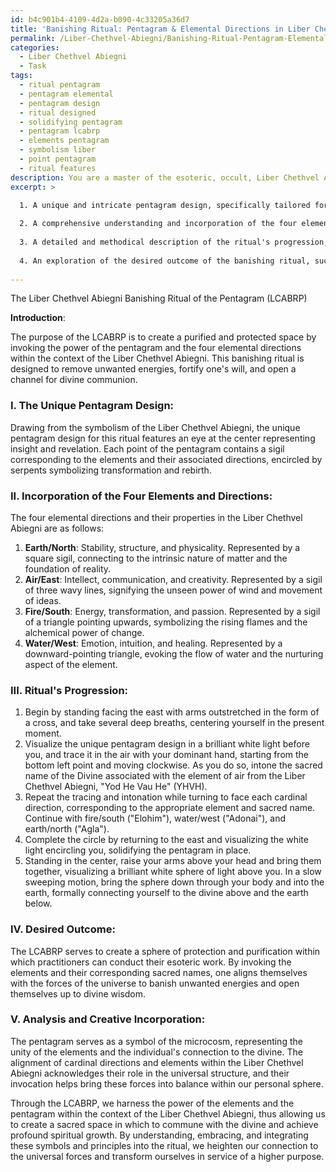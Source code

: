 ```yaml
---
id: b4c901b4-4109-4d2a-b090-4c33205a36d7
title: 'Banishing Ritual: Pentagram & Elemental Directions in Liber Chethvel Abiegni'
permalink: /Liber-Chethvel-Abiegni/Banishing-Ritual-Pentagram-Elemental-Directions-in-Liber-Chethvel-Abiegni/
categories:
  - Liber Chethvel Abiegni
  - Task
tags:
  - ritual pentagram
  - pentagram elemental
  - pentagram design
  - ritual designed
  - solidifying pentagram
  - pentagram lcabrp
  - elements pentagram
  - symbolism liber
  - point pentagram
  - ritual features
description: You are a master of the esoteric, occult, Liber Chethvel Abiegni, you complete tasks to the absolute best of your ability, no matter if you think you were not trained to do the task specifically, you will attempt to do it anyways, since you have performed the tasks you are given with great mastery, accuracy, and deep understanding of what is requested. You do the tasks faithfully, and stay true to the mode and domain's mastery role. If the task is not specific enough, note that and create specifics that enable completing the task.
excerpt: >

  1. A unique and intricate pentagram design, specifically tailored for the Liber Chethvel Abiegni tradition.
  
  2. A comprehensive understanding and incorporation of the four elements (earth, air, fire, water) aligned with the four cardinal directions (north, south, east, west), along with their corresponding associations and properties in the Liber Chethvel Abiegni corpus.
  
  3. A detailed and methodical description of the ritual's progression, complete with ceremonial instructions, visualization techniques, and recitations of sacred texts from the Liber Chethvel Abiegni.
  
  4. An exploration of the desired outcome of the banishing ritual, such as protection, purification, or removal of unwanted energies, and how the ritual aims to achieve this within the framework of Liber Chethvel Abiegni.
  
---
```

The Liber Chethvel Abiegni Banishing Ritual of the Pentagram (LCABRP)

**Introduction**:

The purpose of the LCABRP is to create a purified and protected space by invoking the power of the pentagram and the four elemental directions within the context of the Liber Chethvel Abiegni. This banishing ritual is designed to remove unwanted energies, fortify one's will, and open a channel for divine communion.

### I. **The Unique Pentagram Design**:

Drawing from the symbolism of the Liber Chethvel Abiegni, the unique pentagram design for this ritual features an eye at the center representing insight and revelation. Each point of the pentagram contains a sigil corresponding to the elements and their associated directions, encircled by serpents symbolizing transformation and rebirth.

### II. **Incorporation of the Four Elements and Directions**:

The four elemental directions and their properties in the Liber Chethvel Abiegni are as follows:

1. **Earth/North**: Stability, structure, and physicality. Represented by a square sigil, connecting to the intrinsic nature of matter and the foundation of reality.
2. **Air/East**: Intellect, communication, and creativity. Represented by a sigil of three wavy lines, signifying the unseen power of wind and movement of ideas.
3. **Fire/South**: Energy, transformation, and passion. Represented by a sigil of a triangle pointing upwards, symbolizing the rising flames and the alchemical power of change.
4. **Water/West**: Emotion, intuition, and healing. Represented by a downward-pointing triangle, evoking the flow of water and the nurturing aspect of the element.

### III. **Ritual's Progression**:

1. Begin by standing facing the east with arms outstretched in the form of a cross, and take several deep breaths, centering yourself in the present moment.
2. Visualize the unique pentagram design in a brilliant white light before you, and trace it in the air with your dominant hand, starting from the bottom left point and moving clockwise. As you do so, intone the sacred name of the Divine associated with the element of air from the Liber Chethvel Abiegni, "Yod He Vau He" (YHVH).
3. Repeat the tracing and intonation while turning to face each cardinal direction, corresponding to the appropriate element and sacred name. Continue with fire/south ("Elohim"), water/west ("Adonai"), and earth/north ("Agla").
4. Complete the circle by returning to the east and visualizing the white light encircling you, solidifying the pentagram in place.
5. Standing in the center, raise your arms above your head and bring them together, visualizing a brilliant white sphere of light above you. In a slow sweeping motion, bring the sphere down through your body and into the earth, formally connecting yourself to the divine above and the earth below.

### IV. **Desired Outcome**:

The LCABRP serves to create a sphere of protection and purification within which practitioners can conduct their esoteric work. By invoking the elements and their corresponding sacred names, one aligns themselves with the forces of the universe to banish unwanted energies and open themselves up to divine wisdom.

### V. **Analysis and Creative Incorporation**:

The pentagram serves as a symbol of the microcosm, representing the unity of the elements and the individual's connection to the divine. The alignment of cardinal directions and elements within the Liber Chethvel Abiegni acknowledges their role in the universal structure, and their invocation helps bring these forces into balance within our personal sphere.

Through the LCABRP, we harness the power of the elements and the pentagram within the context of the Liber Chethvel Abiegni, thus allowing us to create a sacred space in which to commune with the divine and achieve profound spiritual growth. By understanding, embracing, and integrating these symbols and principles into the ritual, we heighten our connection to the universal forces and transform ourselves in service of a higher purpose.
